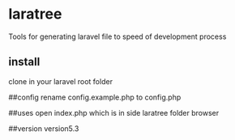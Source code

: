 # laratree
Tools for generating laravel file to speed of development process

## install
clone in your laravel root folder

##config
rename config.example.php to config.php

##uses
open index.php which is in side laratree folder browser

##version
version5.3
